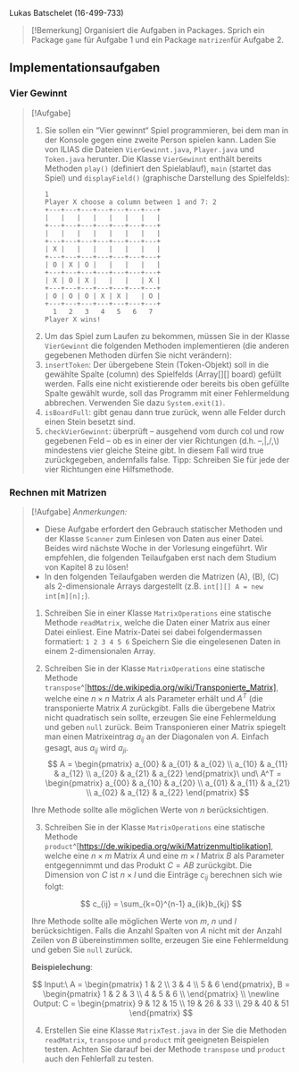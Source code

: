 Lukas Batschelet (16-499-733)

> [!Bemerkung]
> Organisiert die Aufgaben in Packages. Sprich ein Package `game` für Aufgabe 1 und ein Package `matrizen`für Aufgabe 2.

## Implementationsaufgaben

### Vier Gewinnt

> [!Aufgabe]
> 1. Sie sollen ein “Vier gewinnt“ Spiel programmieren, bei dem man in der Konsole gegen eine zweite Person spielen kann. Laden Sie von ILIAS die Dateien `VierGewinnt.java`, `Player.java` und `Token.java` herunter. Die Klasse `VierGewinnt` enthält bereits Methoden `play()` (definiert den Spielablauf), `main` (startet das Spiel) und `displayField()` (graphische Darstellung des Spielfelds):
>    ```
>    1
>    Player X choose a column between 1 and 7: 2
>    +---+---+---+---+---+---+---+
>    |   |   |   |   |   |   |   |
>    +---+---+---+---+---+---+---+
>    |   |   |   |   |   |   |   |
>    +---+---+---+---+---+---+---+
>    | X |   |   |   |   |   |   |
>    +---+---+---+---+---+---+---+
>    | O | X | O |   |   |   |   |
>    +---+---+---+---+---+---+---+
>    | X | O | X |   |   |   | X |
>    +---+---+---+---+---+---+---+
>    | O | O | O | X | X |   | O |
>    +---+---+---+---+---+---+---+
>      1   2   3   4   5   6   7
>    Player X wins!
>    ```
> 2. Um das Spiel zum Laufen zu bekommen, müssen Sie in der Klasse `VierGewinnt` die folgenden Methoden implementieren (die anderen gegebenen Methoden dürfen Sie nicht verändern):
> 	1. `insertToken`: Der übergebene Stein (Token-Objekt) soll in die gewählte Spalte (column) des Spielfelds (Array[][] board) gefüllt werden. Falls eine nicht existierende oder bereits bis oben gefüllte Spalte gewählt wurde, soll das Programm mit einer Fehlermeldung abbrechen. Verwenden Sie dazu `System.exit(1)`.
> 	2. `isBoardFull`: gibt genau dann true zurück, wenn alle Felder durch einen Stein besetzt sind.
> 	3. `checkVierGewinnt`: überprüft – ausgehend vom durch col und row gegebenen Feld – ob es in einer der vier Richtungen (d.h. –,|,/,\\) mindestens vier gleiche Steine gibt. In diesem Fall wird true zurückgegeben, andernfalls false. Tipp: Schreiben Sie für jede der vier Richtungen eine Hilfsmethode.


### Rechnen mit Matrizen

> [!Aufgabe]
>    *Anmerkungen:*
>    - Diese Aufgabe erfordert den Gebrauch statischer Methoden und der Klasse `Scanner` zum Einlesen von Daten aus einer Datei. Beides wird nächste Woche in der Vorlesung eingeführt. Wir empfehlen, die folgenden Teilaufgaben erst nach dem Studium von Kapitel 8 zu lösen!
>    - In den folgenden Teilaufgaben werden die Matrizen \(A\), \(B\), \(C\) als 2-dimensionale Arrays dargestellt (z.B. `int[][] A = new int[m][n];`).
>
> 1. Schreiben Sie in einer Klasse `MatrixOperations` eine statische Methode `readMatrix`, welche die Daten einer Matrix aus einer Datei einliest. Eine Matrix-Datei sei dabei folgendermassen formatiert:
>        ```
>        1 2 3
>        4 5 6
>        ```
>        Speichern Sie die eingelesenen Daten in einem 2-dimensionalen Array.
>
> 2. Schreiben Sie in der Klasse `MatrixOperations` eine statische Methode `transpose`^[https://de.wikipedia.org/wiki/Transponierte_Matrix], welche eine $n \times n$ Matrix $A$ als Parameter erhält und $A^T$ (die transponierte Matrix $A$ zurückgibt. Falls die übergebene Matrix nicht quadratisch sein sollte, erzeugen Sie eine Fehlermeldung und geben `null` zurück. Beim Transponieren einer Matrix spiegelt man einen Matrixeintrag $a_{ij}$ an der Diagonalen von $A$. Einfach gesagt, aus $a_{ij}$ wird $a_{ji}$.
>    $$
>        A =
>        \begin{pmatrix}
>        a_{00} & a_{01} & a_{02} \\
>        a_{10} & a_{11} & a_{12} \\
>        a_{20} & a_{21} & a_{22}
>        \end{pmatrix}\ und\ A^T =
>        \begin{pmatrix}
>        a_{00} & a_{10} & a_{20} \\
>        a_{01} & a_{11} & a_{21} \\
>        a_{02} & a_{12} & a_{22}
>        \end{pmatrix}
>  $$
>  
>  Ihre Methode sollte alle möglichen Werte von $n$ berücksichtigen.
>
> 3. Schreiben Sie in der Klasse `MatrixOperations` eine statische Methode `product`^[https://de.wikipedia.org/wiki/Matrizenmultiplikation], welche eine $n \times m$ Matrix $A$ und eine $m \times l$ Matrix $B$ als Parameter entgegennimmt und das Produkt $C = AB$ zurückgibt. Die Dimension von $C$ ist $n \times l$ und die Einträge $c_{ij}$ berechnen sich wie folgt:
>  
>  $$
> c_{ij} = \sum_{k=0}^{n-1} a_{ik}b_{kj}
> $$
> 
> Ihre Methode sollte alle möglichen Werte von $m$, $n$ und $l$ berücksichtigen. Falls die Anzahl Spalten von $A$ nicht mit der Anzahl Zeilen von $B$ übereinstimmen sollte, erzeugen Sie eine Fehlermeldung und geben Sie `null` zurück.
> 
> **Beispielechung**:
> 
> $$
> Input:\ A =
>        \begin{pmatrix}
>        1 & 2 \\
>        3 & 4 \\
>        5 & 6
>        \end{pmatrix}, B =
>        \begin{pmatrix}
>        1 & 2 & 3 \\
>        4 & 5 & 6 \\
>        \end{pmatrix} \\
>        \newline
>        Output: C =
>        \begin{pmatrix}
>        9 & 12 & 15 \\
>        19 & 26 & 33 \\
>        29 & 40 & 51
>        \end{pmatrix}
> $$
>
>    4. Erstellen Sie eine Klasse `MatrixTest.java` in der Sie die Methoden `readMatrix`, `transpose` und `product` mit geeigneten Beispielen testen. Achten Sie darauf bei der Methode `transpose` und `product` auch den Fehlerfall zu testen.
